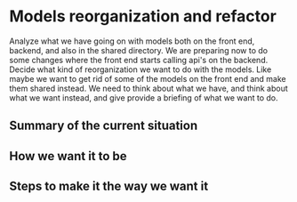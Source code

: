 # Models reorganization and refactor

Analyze what we have going on with models both on the front end, backend, and also in the shared directory.
We are preparing now to do some changes where the front end starts calling api's on the backend.
Decide what kind of reorganization we want to do with the models.  Like maybe we want to get rid of some of the models on the front end and make them shared instead.  We need to think about what we have, and think about what we want instead, and give provide a briefing of what we want to do.

## Summary of the current situation

## How we want it to be

## Steps to make it the way we want it


